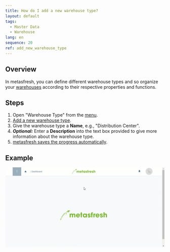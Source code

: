 ```yaml
---
title: How do I add a new warehouse type?
layout: default
tags:
  - Master Data
  - Warehouse
lang: en
sequence: 20
ref: add_new_warehouse_type
---
```


## Overview
In metasfresh, you can define different warehouse types and so organize your [warehouses](Add_new_warehouse) according to their respective properties and functions.

## Steps
1. Open "Warehouse Type" from the [menu](Menu).
1. [Add a new warehouse type](New_Record_Window).
1. Give the warehouse type a **Name**, e.g., "Distribution Center".
1. ***Optional:*** Enter a **Description** into the text box provided to give more information about the warehouse type.
1. [metasfresh saves the progress automatically](Saveindicator).

## Example
![](assets/Add_new_warehouse_type.gif)
